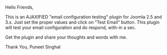 Hello Friends,

This is an AJAXIFIED "email configuration testing" plugin for Joomla 2.5 and 3.x.
Just set the proper values and click on "Test Email" button. This plugin will test your email configuration and do respond, with-in a sec.

Get the plugin and share your thoughts and words with me.


Thank You,
Puneet Singhal

